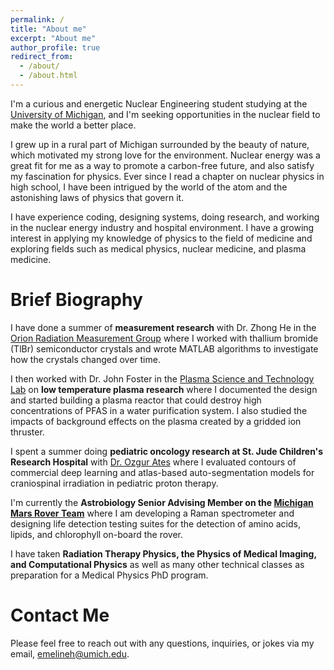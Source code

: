 ```yaml
---
permalink: /
title: "About me"
excerpt: "About me"
author_profile: true
redirect_from: 
  - /about/
  - /about.html
---
```

I'm a curious and energetic Nuclear Engineering student studying at the [University of Michigan](https://ners.engin.umich.edu), and I'm seeking opportunities in the nuclear field to make the world a better place.

I grew up in a rural part of Michigan surrounded by the beauty of nature, which motivated my strong love for the environment. Nuclear energy was a great fit for me as a way to promote a carbon-free future, and also satisfy my fascination for physics. Ever since I read a chapter on nuclear physics in high school, I have been intrigued by the world of the atom and the astonishing laws of physics that govern it.

I have experience coding, designing systems, doing research, and working in the nuclear energy industry and hospital environment. I have a growing interest in applying my knowledge of physics to the field of medicine and exploring fields such as medical physics, nuclear medicine, and plasma medicine.

Brief Biography
======

I have done a summer of **measurement research** with Dr. Zhong He in the [Orion Radiation Measurement Group](https://cztlab.engin.umich.edu) where I worked with thallium bromide (TlBr) semiconductor crystals and wrote MATLAB algorithms to investigate how the crystals changed over time. 

I then worked with Dr. John Foster in the [Plasma Science and Technology Lab](https://pstlab.engin.umich.edu) on **low temperature plasma research** where I documented the design and started building a plasma reactor that could destroy high concentrations of PFAS in a water purification system. I also studied the impacts of background effects on the plasma created by a gridded ion thruster. 

I spent a summer doing **pediatric oncology research at St. Jude Children's Research Hospital** with [Dr. Ozgur Ates](https://www.stjude.org/directory/a/ozgur-ates.html) where I evaluated contours of commercial deep learning and atlas-based auto-segmentation models for craniospinal irradiation in pediatric proton therapy.

I'm currently the **Astrobiology Senior Advising Member on the [Michigan Mars Rover Team](https://mrover.org)** where I am developing a Raman spectrometer and designing life detection testing suites for the detection of amino acids, lipids, and chlorophyll on-board the rover.

I have taken **Radiation Therapy Physics, the Physics of Medical Imaging, and Computational Physics** as well as many other technical classes as preparation for a Medical Physics PhD program.


Contact Me
======
Please feel free to reach out with any questions, inquiries, or jokes via my email, [emelineh@umich.edu](mailto:emelineh@umich.edu).